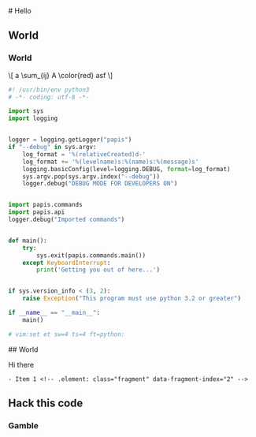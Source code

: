 
<section>


<section>
# Hello

## World
### World

\\[
 a \\sum_{ij} A \\color{red} asf
\\]

</section>

<section>

```python
#! /usr/bin/env python3
# -*- coding: utf-8 -*-

import sys
import logging


logger = logging.getLogger("papis")
if "--debug" in sys.argv:
    log_format = '%(relativeCreated)d-'
    log_format += '%(levelname)s:%(name)s:%(message)s'
    logging.basicConfig(level=logging.DEBUG, format=log_format)
    sys.argv.pop(sys.argv.index("--debug"))
    logger.debug("DEBUG MODE FOR DEVELOPERS ON")


import papis.commands
import papis.api
logger.debug("Imported commands")


def main():
    try:
        sys.exit(papis.commands.main())
    except KeyboardInterrupt:
        print('Getting you out of here...')


if sys.version_info < (3, 2):
    raise Exception("This program must use python 3.2 or greater")

if __name__ == "__main__":
    main()

# vim:set et sw=4 ts=4 ft=python:
```

</section>
</section>


<section>
## World

Hi there

    - Item 1 <!-- .element: class="fragment" data-fragment-index="2" -->



## Hack this code

### Gamble

</section>
